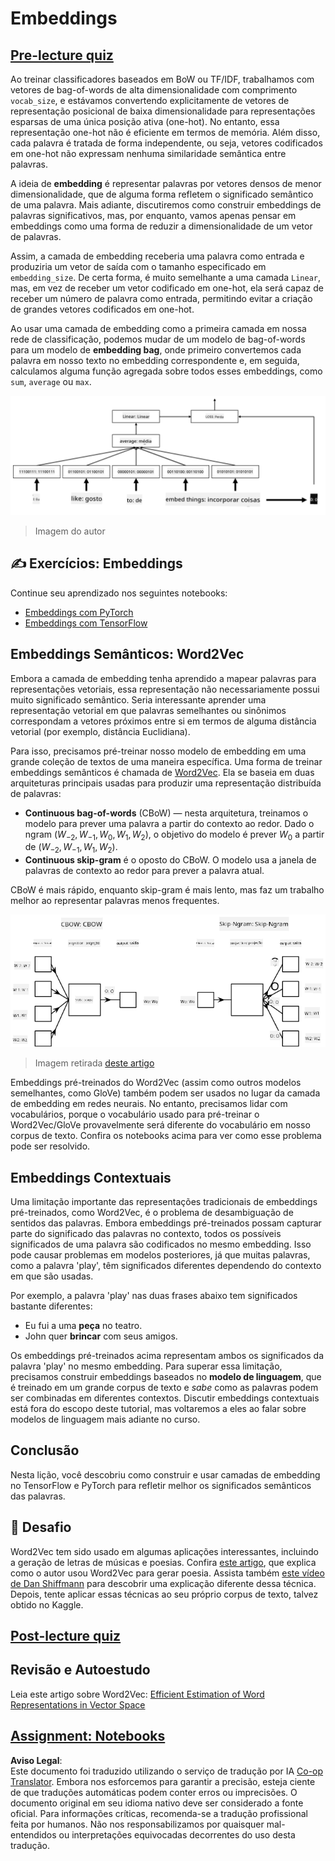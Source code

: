 <!--
CO_OP_TRANSLATOR_METADATA:
{
  "original_hash": "e40b47ac3fd48f71304ede1474e66293",
  "translation_date": "2025-08-26T08:17:12+00:00",
  "source_file": "lessons/5-NLP/14-Embeddings/README.md",
  "language_code": "br"
}
-->
# Embeddings

## [Pre-lecture quiz](https://red-field-0a6ddfd03.1.azurestaticapps.net/quiz/114)

Ao treinar classificadores baseados em BoW ou TF/IDF, trabalhamos com vetores de bag-of-words de alta dimensionalidade com comprimento `vocab_size`, e estávamos convertendo explicitamente de vetores de representação posicional de baixa dimensionalidade para representações esparsas de uma única posição ativa (one-hot). No entanto, essa representação one-hot não é eficiente em termos de memória. Além disso, cada palavra é tratada de forma independente, ou seja, vetores codificados em one-hot não expressam nenhuma similaridade semântica entre palavras.

A ideia de **embedding** é representar palavras por vetores densos de menor dimensionalidade, que de alguma forma refletem o significado semântico de uma palavra. Mais adiante, discutiremos como construir embeddings de palavras significativos, mas, por enquanto, vamos apenas pensar em embeddings como uma forma de reduzir a dimensionalidade de um vetor de palavras.

Assim, a camada de embedding receberia uma palavra como entrada e produziria um vetor de saída com o tamanho especificado em `embedding_size`. De certa forma, é muito semelhante a uma camada `Linear`, mas, em vez de receber um vetor codificado em one-hot, ela será capaz de receber um número de palavra como entrada, permitindo evitar a criação de grandes vetores codificados em one-hot.

Ao usar uma camada de embedding como a primeira camada em nossa rede de classificação, podemos mudar de um modelo de bag-of-words para um modelo de **embedding bag**, onde primeiro convertemos cada palavra em nosso texto no embedding correspondente e, em seguida, calculamos alguma função agregada sobre todos esses embeddings, como `sum`, `average` ou `max`.  

![Imagem mostrando um classificador de embedding para cinco palavras em sequência.](../../../../../translated_images/embedding-classifier-example.b77f021a7ee67eeec8e68bfe11636c5b97d6eaa067515a129bfb1d0034b1ac5b.br.png)

> Imagem do autor

## ✍️ Exercícios: Embeddings

Continue seu aprendizado nos seguintes notebooks:
* [Embeddings com PyTorch](../../../../../lessons/5-NLP/14-Embeddings/EmbeddingsPyTorch.ipynb)
* [Embeddings com TensorFlow](../../../../../lessons/5-NLP/14-Embeddings/EmbeddingsTF.ipynb)

## Embeddings Semânticos: Word2Vec

Embora a camada de embedding tenha aprendido a mapear palavras para representações vetoriais, essa representação não necessariamente possui muito significado semântico. Seria interessante aprender uma representação vetorial em que palavras semelhantes ou sinônimos correspondam a vetores próximos entre si em termos de alguma distância vetorial (por exemplo, distância Euclidiana).

Para isso, precisamos pré-treinar nosso modelo de embedding em uma grande coleção de textos de uma maneira específica. Uma forma de treinar embeddings semânticos é chamada de [Word2Vec](https://en.wikipedia.org/wiki/Word2vec). Ela se baseia em duas arquiteturas principais usadas para produzir uma representação distribuída de palavras:

 - **Continuous bag-of-words** (CBoW) — nesta arquitetura, treinamos o modelo para prever uma palavra a partir do contexto ao redor. Dado o ngram $(W_{-2},W_{-1},W_0,W_1,W_2)$, o objetivo do modelo é prever $W_0$ a partir de $(W_{-2},W_{-1},W_1,W_2)$.
 - **Continuous skip-gram** é o oposto do CBoW. O modelo usa a janela de palavras de contexto ao redor para prever a palavra atual.

CBoW é mais rápido, enquanto skip-gram é mais lento, mas faz um trabalho melhor ao representar palavras menos frequentes.

![Imagem mostrando os algoritmos CBoW e Skip-Gram para converter palavras em vetores.](../../../../../translated_images/example-algorithms-for-converting-words-to-vectors.fbe9207a726922f6f0f5de66427e8a6eda63809356114e28fb1fa5f4a83ebda7.br.png)

> Imagem retirada [deste artigo](https://arxiv.org/pdf/1301.3781.pdf)

Embeddings pré-treinados do Word2Vec (assim como outros modelos semelhantes, como GloVe) também podem ser usados no lugar da camada de embedding em redes neurais. No entanto, precisamos lidar com vocabulários, porque o vocabulário usado para pré-treinar o Word2Vec/GloVe provavelmente será diferente do vocabulário em nosso corpus de texto. Confira os notebooks acima para ver como esse problema pode ser resolvido.

## Embeddings Contextuais

Uma limitação importante das representações tradicionais de embeddings pré-treinados, como Word2Vec, é o problema de desambiguação de sentidos das palavras. Embora embeddings pré-treinados possam capturar parte do significado das palavras no contexto, todos os possíveis significados de uma palavra são codificados no mesmo embedding. Isso pode causar problemas em modelos posteriores, já que muitas palavras, como a palavra 'play', têm significados diferentes dependendo do contexto em que são usadas.

Por exemplo, a palavra 'play' nas duas frases abaixo tem significados bastante diferentes:

- Eu fui a uma **peça** no teatro.
- John quer **brincar** com seus amigos.

Os embeddings pré-treinados acima representam ambos os significados da palavra 'play' no mesmo embedding. Para superar essa limitação, precisamos construir embeddings baseados no **modelo de linguagem**, que é treinado em um grande corpus de texto e *sabe* como as palavras podem ser combinadas em diferentes contextos. Discutir embeddings contextuais está fora do escopo deste tutorial, mas voltaremos a eles ao falar sobre modelos de linguagem mais adiante no curso.

## Conclusão

Nesta lição, você descobriu como construir e usar camadas de embedding no TensorFlow e PyTorch para refletir melhor os significados semânticos das palavras.

## 🚀 Desafio

Word2Vec tem sido usado em algumas aplicações interessantes, incluindo a geração de letras de músicas e poesias. Confira [este artigo](https://www.politetype.com/blog/word2vec-color-poems), que explica como o autor usou Word2Vec para gerar poesia. Assista também [este vídeo de Dan Shiffmann](https://www.youtube.com/watch?v=LSS_bos_TPI&ab_channel=TheCodingTrain) para descobrir uma explicação diferente dessa técnica. Depois, tente aplicar essas técnicas ao seu próprio corpus de texto, talvez obtido no Kaggle.

## [Post-lecture quiz](https://red-field-0a6ddfd03.1.azurestaticapps.net/quiz/214)

## Revisão e Autoestudo

Leia este artigo sobre Word2Vec: [Efficient Estimation of Word Representations in Vector Space](https://arxiv.org/pdf/1301.3781.pdf)

## [Assignment: Notebooks](assignment.md)

**Aviso Legal**:  
Este documento foi traduzido utilizando o serviço de tradução por IA [Co-op Translator](https://github.com/Azure/co-op-translator). Embora nos esforcemos para garantir a precisão, esteja ciente de que traduções automáticas podem conter erros ou imprecisões. O documento original em seu idioma nativo deve ser considerado a fonte oficial. Para informações críticas, recomenda-se a tradução profissional feita por humanos. Não nos responsabilizamos por quaisquer mal-entendidos ou interpretações equivocadas decorrentes do uso desta tradução.